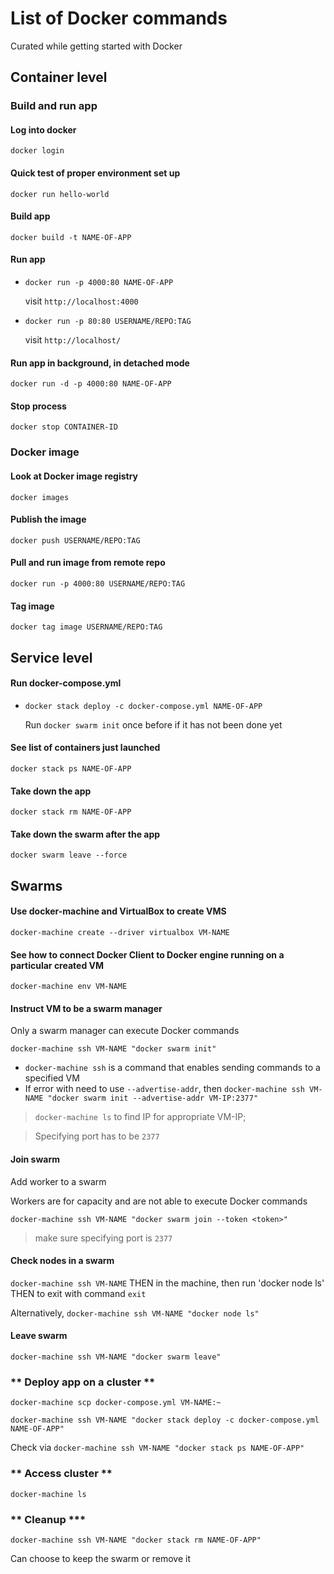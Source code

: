 # List of Docker commands
Curated while getting started with Docker

## Container level
### **Build and run app**

  #### Log into docker
  `docker login`

  #### Quick test of proper environment set up
  `docker run hello-world`

  #### Build app
  `docker build -t NAME-OF-APP`

  #### Run app
  * `docker run -p 4000:80 NAME-OF-APP`

    visit `http://localhost:4000`

  * `docker run -p 80:80 USERNAME/REPO:TAG`

    visit `http://localhost/`


  #### Run app in background, in detached mode
  `docker run -d -p 4000:80 NAME-OF-APP`

  #### Stop process
  `docker stop CONTAINER-ID`

### **Docker image**

  #### Look at Docker image registry
  `docker images`

  #### Publish the image
  `docker push USERNAME/REPO:TAG`

  #### Pull and run image from remote repo
  `docker run -p 4000:80 USERNAME/REPO:TAG`

  #### Tag image
  `docker tag image USERNAME/REPO:TAG`

## Service level

  #### Run docker-compose.yml
  * `docker stack deploy -c docker-compose.yml NAME-OF-APP`

    Run `docker swarm init` once before if it has not been done yet


  #### See list of containers just launched
  `docker stack ps NAME-OF-APP`

  #### Take down the app
  `docker stack rm NAME-OF-APP`

  #### Take down the swarm after the app
  `docker swarm leave --force`

## Swarms

  #### Use docker-machine and VirtualBox to create VMS
  `docker-machine create --driver virtualbox VM-NAME`

  #### See how to connect Docker Client to Docker engine running on a particular created VM
  `docker-machine env VM-NAME`

  #### Instruct VM to be a swarm manager
  Only a swarm manager can execute Docker commands

  `docker-machine ssh VM-NAME "docker swarm init"`
  * `docker-machine ssh` is a command that enables sending commands to a specified VM
  *  If error with need to use `--advertise-addr`, then `docker-machine ssh VM-NAME "docker swarm init --advertise-addr VM-IP:2377"`
  > `docker-machine ls` to find IP for appropriate VM-IP;

  > Specifying port has to be `2377`


  #### Join swarm
  Add worker to a swarm

  Workers are for capacity and are not able to execute Docker commands

  `docker-machine ssh VM-NAME "docker swarm join --token <token>"`
  > make sure specifying port is `2377`

  #### Check nodes in a swarm
  `docker-machine ssh VM-NAME` THEN in the machine, then run 'docker node ls' THEN to exit with command `exit`

  Alternatively, `docker-machine ssh VM-NAME "docker node ls"`

  #### Leave swarm
  `docker-machine ssh VM-NAME "docker swarm leave"`

### ** Deploy app on a cluster **
  `docker-machine scp docker-compose.yml VM-NAME:~`

  `docker-machine ssh VM-NAME "docker stack deploy -c docker-compose.yml NAME-OF-APP"`

  Check via `docker-machine ssh VM-NAME "docker stack ps NAME-OF-APP"`

### ** Access cluster **
  `docker-machine ls`

### ** Cleanup ***
  `docker-machine ssh VM-NAME "docker stack rm NAME-OF-APP"`

  Can choose to keep the swarm or remove it
